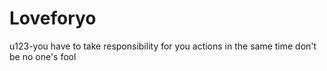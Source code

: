 # Loveforyo

u123-you have to take responsibility  for you actions  in the same time don't be no one's fool

